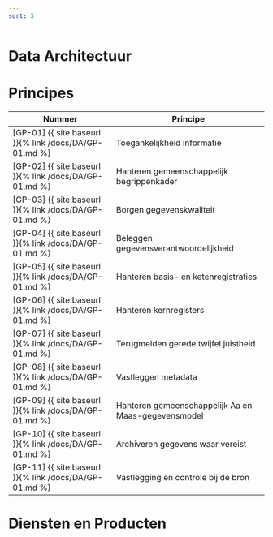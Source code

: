 ```yaml
---
sort: 3
---
```


# Data Architectuur

# Principes

| Nummer | Principe |
|--------|----------|
| [GP-01] {{ site.baseurl }}{% link /docs/DA/GP-01.md %} | Toegankelijkheid informatie |
| [GP-02] {{ site.baseurl }}{% link /docs/DA/GP-01.md %}  | Hanteren gemeenschappelijk begrippenkader |
| [GP-03] {{ site.baseurl }}{% link /docs/DA/GP-01.md %}  | Borgen gegevenskwaliteit |
| [GP-04] {{ site.baseurl }}{% link /docs/DA/GP-01.md %}  | Beleggen gegevensverantwoordelijkheid |
| [GP-05] {{ site.baseurl }}{% link /docs/DA/GP-01.md %}  | Hanteren basis- en ketenregistraties |
| [GP-06] {{ site.baseurl }}{% link /docs/DA/GP-01.md %}  | Hanteren kernregisters |
| [GP-07] {{ site.baseurl }}{% link /docs/DA/GP-01.md %}  | Terugmelden gerede twijfel juistheid |
| [GP-08] {{ site.baseurl }}{% link /docs/DA/GP-01.md %}  | Vastleggen metadata |
| [GP-09] {{ site.baseurl }}{% link /docs/DA/GP-01.md %}  | Hanteren gemeenschappelijk Aa en Maas-gegevensmodel |
| [GP-10] {{ site.baseurl }}{% link /docs/DA/GP-01.md %}  | Archiveren gegevens waar vereist |
| [GP-11] {{ site.baseurl }}{% link /docs/DA/GP-01.md %}  | Vastlegging en controle bij de bron |

# Diensten en Producten


